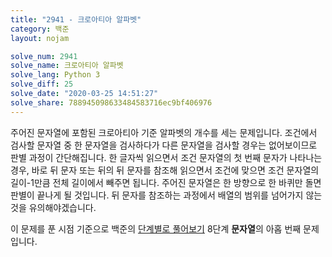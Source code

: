 ```yaml
---
title: "2941 - 크로아티아 알파벳"
category: 백준
layout: nojam

solve_num: 2941
solve_name: 크로아티아 알파벳
solve_lang: Python 3
solve_diff: 25
solve_date: "2020-03-25 14:51:27"
solve_share: 788945098633484583716ec9bf406976
---
```


주어진 문자열에 포함된 크로아티아 기준 알파벳의 개수를 세는 문제입니다. 조건에서 검사할 문자열 중 한 문자열을 검사하다가 다른 문자열을 검사할 경우는 없어보이므로 판별 과정이 간단해집니다. 한 글자씩 읽으면서 조건 문자열의 첫 번째 문자가 나타나는 경우, 바로 뒤 문자 또는 뒤의 뒤 문자를 참조해 읽으면서 조건에 맞으면 조건 문자열의 길이-1만큼 전체 길이에서 빼주면 됩니다. 주어진 문자열은 한 방향으로 한 바퀴만 돌면 판별이 끝나게 될 것입니다. 뒤 문자를 참조하는 과정에서 배열의 범위를 넘어가지 않는 것을 유의해야겠습니다.

이 문제를 푼 시점 기준으로 백준의 [단계별로 풀어보기](http://noj.am/p/s) 8단계 **문자열**의 아홉 번째 문제입니다.
